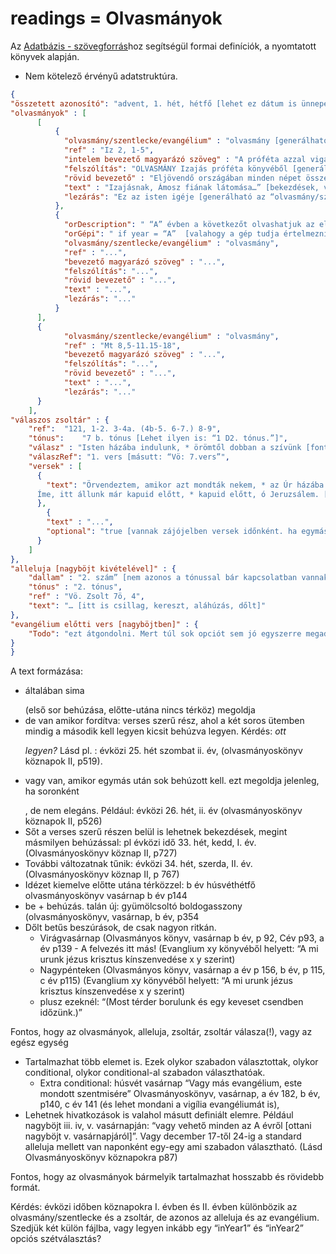 # readings = Olvasmányok 

Az [Adatbázis - szövegforrás](https://docs.google.com/document/d/1yxp0r2gVRcalQ8xiSsZ1fPsDkON7amSRdyOulyMM_Rg/edit?ts=606cc879#heading=h.kz5p7s6kd98w)hoz segítségül formai definíciók, a nyomtatott könyvek alapján. 

- Nem kötelező érvényű adatstruktúra. 

```json
{ 
"összetett azonosító": "advent, 1. hét, hétfő [lehet ez dátum is ünnepek esetén, meg sok minden]",
"olvasmányok" : [ 
      [ 
          {
            "olvasmány/szentlecke/evangélium" : "olvasmány [generálható a “ref”-ből]",
            "ref" : "Iz 2, 1-5",
            "intelem bevezető magyarázó szöveg" : "A próféta azzal vigasztalta a népet …. [sortörés lehetséges]",
            "felszólítás": "OLVASMÁNY Izajás próféta könyvéből [generálható a “ref”-ből]",
            "rövid bevezető" : "Eljövendő országában minden népet összegyűjt az Úr",
            "text" : "Izajásnak, Ámosz fiának látomása…” [bekezdések, versek, dőlt, kiemelt]",
            "lezárás": "Ez az isten igéje [generálható az “olvasmány/szentlecke/evangélium”-ból]"
          },
          {
            "orDescription": " “A” évben a következőt olvashatjuk az előbbi olvasmány helyett:",
            "orGépi": " if year = “A”  [valahogy a gép tudja értelmezni ezt az opciósságot]",
            "olvasmány/szentlecke/evangélium" : "olvasmány",
            "ref" : "...",
            "bevezető magyarázó szöveg" : "...",
            "felszólítás": "...",
            "rövid bevezető" : "...",
            "text" : "...",
            "lezárás": "..."
          } 
      ],
      { 
            "olvasmány/szentlecke/evangélium" : "olvasmány",
            "ref" : "Mt 8,5-11.15-18",
            "bevezető magyarázó szöveg" : "...",
            "felszólítás": "...",
            "rövid bevezető" : "...",
            "text" : "...",
            "lezárás": "..."	
      }
	],
"válaszos zsoltár" : {
    "ref": 	"121, 1-2. 3-4a. (4b-5. 6-7.) 8-9",
    "tónus":	"7 b. tónus [Lehet ilyen is: “1 D2. tónus.”]",
    "válasz" : "Isten házába indulunk, * örömtől dobban a szívünk [fontos az aláhúzás, csillag, kereszt, esetleg dőlt betű. Az énekléshez adnak útmutatót]",
    "válaszRef": "1. vers [másutt: “Vö: 7.vers”",
    "versek" : [ 
      {
      	"text": "Örvendeztem, amikor azt mondták nekem, * az Úr házába megyünk. \n
      Íme, itt állunk már kapuid előtt, * kapuid előtt, ó Jeruzsálem. [azaz aláhúzott, dőlt, csillag, kereszt, új sor (akár több is)"  
      }, 
  		{
      	"text" : "...",
      	"optional": "true [vannak zájójelben versek időnként. ha egymás után több, azt egybe kell venni]"
      }
    ]
},
"alleluja [nagyböjt kivételével]" : {
    "dallam" : "2. szám” [nem azonos a tónussal bár kapcsolatban vannak]",
    "tónus" : "2. tónus", 
    "ref" : "Vö. Zsolt 7ö, 4",
    "text": "… [itt is csillag, kereszt, aláhúzás, dőlt]"
},
"evangélium előtti vers [nagyböjtben]" : {
	"Todo": "ezt átgondolni. Mert túl sok opciót sem jó egyszerre megadni. Lásd: Olvasmányoskönyv köznapokra I, p148" 
}
}
```

A text formázása:

- általában sima <p></p> (első sor behúzása, előtte-utána nincs térköz) megoldja
- de van amikor fordítva: verses szerű rész, ahol a két soros ütemben mindig a második kell legyen kicsit behúzva legyen. Kérdés: *ott <p class="poem"> legyen?*
  Lásd pl. : évközi 25. hét szombat ii. év, (olvasmányoskönyv köznapok II, p519).
- vagy van, amikor egymás után sok behúzott kell. ezt megoldja jelenleg, ha soronként <p></p>, de nem elegáns. Például: évközi 26. hét, ii. év (olvasmányoskönyv köznapok II, p526)
- Sőt a verses szerű részen belül is lehetnek bekezdések, megint másmilyen behúzással: pl évközi idő 33. hét, kedd, I. év. (Olvasmányoskönyv köznap II, p727)
- További változatnak tűnik: évközi 34. hét, szerda, II. év. (Olvasmányoskönyv köznap II, p 767)
- Idézet kiemelve előtte utána térközzel: b év húsvéthétfő olvasmányoskönyv vasárnap b év p144
- be + behúzás. talán új: gyümölcsoltó boldogasszony (olvasmányoskönyv, vasárnap, b év, p354
- Dőlt betűs beszúrások, de csak nagyon ritkán.
  - Virágvasárnap (Olvasmányos könyv, vasárnap b év, p 92, Cév p93, a év p139 - A felvezés itt más! (Evanglium xy könyvéből helyett: “A mi urunk jézus krisztus kínszenvedése x y szerint)
  - Nagypénteken (Olvasmányos könyv, vasárnap a év p 156, b év, p 115, c év p115) (Evanglium xy könyvéből helyett: “A mi urunk jézus krisztus kínszenvedése x y szerint)
  - plusz ezeknél: “(Most térder borulunk és egy keveset csendben időzünk.)”



Fontos, hogy az olvasmányok, alleluja, zsoltár, zsoltár válasza(!), vagy az egész egység

- Tartalmazhat több elemet is. Ezek olykor szabadon választottak, olykor conditional, olykor conditional-al szabadon választhatóak.
  - Extra conditional: húsvét vasárnap “Vagy más evangélium, este mondott szentmisére” Olvasmányoskönyv, vasárnap, a év 182, b év, p140, c év 141 (és lehet mondani a vigília evangéliumát is), 
- Lehetnek hivatkozások is valahol másutt definiált elemre. Például nagyböjt iii. iv, v. vasárnapján: “vagy vehető minden az A évről [ottani nagyböjt v. vasárnapjáról]”. Vagy december 17-től 24-ig a standard alleluja mellett van naponként egy-egy ami szabadon választható. (Lásd Olvasmányoskönyv köznapokra p87)

Fontos, hogy az olvasmányok bármelyik tartalmazhat hosszabb és rövidebb formát.

Kérdés: évközi időben köznapokra I. évben és II. évben különbözik az olvasmány/szentlecke és a zsoltár, de azonos az alleluja és az evangélium. Szedjük két külön fájlba, vagy legyen inkább egy “inYear1” és “inYear2” opciós szétválasztás?